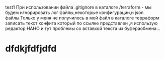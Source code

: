 test1
При использовании файла .gitignore в каталоге /terraform - мы будем игнорировать лог файлы,некоторые конфигурации,и json файлы.Только у меня не получилось в мой файл в каталоге терраформ записать текст конфига который по ссылке представлен ,я использую редактор НАНО и тут проблемы со вставкой текста из буфераобмена...
# dfdkjfdfjdfd